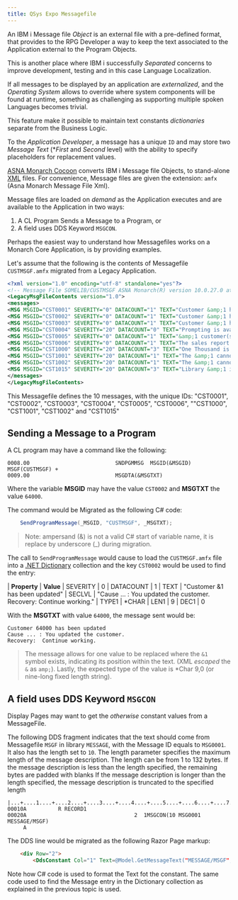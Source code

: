 ```yaml
---
title: QSys Expo Messagefile
---
```


An IBM i Message file *Object* is an external file with a pre-defined format, that provides to the RPG Developer a way to keep the text associated to the Application external to the Program Objects.

This is another place where IBM i successfully *Separated* concerns to improve development, testing and in this case Language Localization.

If all messages to be displayed by an application are *externalized*, and the *Operating System* allows to override where system components will be found at runtime, something as challenging as supporting multiple spoken Languages becomes trivial.

This feature make it possible to maintain text constants *dictionaries* separate from the Business Logic.

To the *Application Developer*, a message has a unique `ID` and may store two *Message Text* (**First* and *Second* level) with the ability to specify placeholders for replacement values.

[ASNA Monarch Cocoon](https://asna.com/us/products/monarch) converts IBM i Message file Objects, to stand-alone [XML](https://en.wikipedia.org/wiki/XML) files. For convenience, Message files are given the extension: `amfx` (Asna Monarch Message File Xml).

Message files are loaded on *demand* as the Application executes and are available to the Application in two ways:

1. A CL Program Sends a Message to a Program, or
2. A field uses DDS Keyword `MSGCON`. 

Perhaps the easiest way to understand how Messagefiles works on a Monarch Core Application, is by providing examples.

Let's assume that the following is the contents of Messagefile `CUSTMSGF.amfx` migrated from a Legacy Application. 

```xml
<?xml version="1.0" encoding="utf-8" standalone="yes"?>
<!-- Message File SOMELIB/CUSTMSGF ASNA Monarch(R) version 10.0.27.0 at 1/27/2021 -->
<LegacyMsgFileContents version="1.0">
<messages>
<MSG MSGID="CST0001" SEVERITY="0" DATACOUNT="1" TEXT="Customer &amp;1 has been added" SECLVL="" TYPE1="*CHAR" LEN1="9" DEC1="0" />
<MSG MSGID="CST0002" SEVERITY="0" DATACOUNT="1" TEXT="Customer &amp;1 has been updated" SECLVL="Cause ... : You updated the customer. Recovery:  Continue working." TYPE1="*CHAR" LEN1="9" DEC1="0" />
<MSG MSGID="CST0003" SEVERITY="0" DATACOUNT="1" TEXT="Customer &amp;1 has been deleted" SECLVL="" TYPE1="*CHAR" LEN1="9" DEC1="0" />
<MSG MSGID="CST0004" SEVERITY="20" DATACOUNT="0" TEXT="Prompting is available for State and Status only." SECLVL="" />
<MSG MSGID="CST0005" SEVERITY="0" DATACOUNT="1" TEXT="&amp;1 customer(s) were submitted to batch for processing." SECLVL="" TYPE1="*CHAR" LEN1="3" DEC1="0" />
<MSG MSGID="CST0006" SEVERITY="0" DATACOUNT="1" TEXT="The sales report has been printed." SECLVL="" TYPE1="*DEC" LEN1="7" DEC1="0" />
<MSG MSGID="CST1000" SEVERITY="20" DATACOUNT="3" TEXT="One Thousand is &amp;1 and One Hundred is &amp;2 which is spelled &amp;3" SECLVL="And here &amp;1 is the same &amp;3" TYPE1="*CHAR" LEN1="10" DEC1="0" TYPE2="*DEC" LEN2="9" DEC2="2" TYPE3="*CHAR" LEN3="50" DEC3="0" />
<MSG MSGID="CST1001" SEVERITY="20" DATACOUNT="1" TEXT="The &amp;1 cannot be blank." SECLVL="" TYPE1="*CHAR" LEN1="25" DEC1="0" />
<MSG MSGID="CST1002" SEVERITY="20" DATACOUNT="1" TEXT="The &amp;1 cannot be blank.  Press F4 to prompt." SECLVL="" TYPE1="*CHAR" LEN1="20" DEC1="0" />
<MSG MSGID="CST1015" SEVERITY="20" DATACOUNT="3" TEXT="Library &amp;1 is not accessible." SECLVL="The system returned an error &amp;2 when trying to execute &amp;3 on library &amp;1." TYPE1="*CHAR" LEN1="10" DEC1="0" TYPE2="*CHAR" LEN2="7" DEC2="0" TYPE3="*CHAR" LEN3="20" DEC3="0" />
</messages>
</LegacyMsgFileContents>
```

This Messagefile defines the 10 messages, with the unique IDs: "CST0001", "CST0002", "CST0003", "CST0004", "CST0005", "CST0006", ""CST1000", "CST1001", "CST1002" and "CST1015"

## Sending a Message to a Program

A CL program may have a command like the following:

```
0008.00                           SNDPGMMSG  MSGID(&MSGID) MSGF(CUSTMSGF) +
0009.00                           MSGDTA(&MSGTXT)
```

Where the variable **MSGID** may have the value `CST0002` and **MSGTXT** the value `64000`.

The command would be Migrated as the following C# code:

```cs
    SendProgramMessage(_MSGID, "CUSTMSGF", _MSGTXT);
```

> Note: ampersand (&) is not a valid C# start of variable name, it is replace by underscore (_) during migration.

The call to `SendProgramMessage` would cause to load the `CUSTMSGF.amfx` file into a [.NET Dictionary](https://docs.microsoft.com/en-us/dotnet/api/system.collections.generic.dictionary-2?view=net-5.0) collection and the key `CST0002` would be used to find the entry:

| **Property**  | **Value**
| SEVERITY  | 0 
| DATACOUNT | 1
| TEXT      | "Customer &amp;1 has been updated"
| SECLVL    | "Cause ... : You updated the customer. Recovery:  Continue working."
| TYPE1     | *CHAR 
| LEN1      | 9
| DEC1      | 0

With the **MSGTXT** with value `64000`, the message sent would be:

~~~
Customer 64000 has been updated
Cause ... : You updated the customer.
Recovery:  Continue working.
~~~

> The message allows for one value to be replaced where the `&1` symbol exists, indicating its position within the text. (XML *escaped* the `&` as `amp;`). Lastly, the expected type of the value is *Char 9,0 (or nine-long fixed length string).

## A field uses DDS Keyword `MSGCON`

Display Pages may want to get the *otherwise* constant values from a MessageFile.

The following DDS fragment indicates that the text should come from Messagefile `MSGF` in library `MESSAGE`, with the Message ID equals to `MSG0001`. 
It also has the length set to `10`. The length parameter specifies the maximum length of the message description. The length can be from 1 to 132 bytes. If the message description is less than the length specified, the remaining bytes are padded with blanks  If the message description is longer than the length specified, the message description is truncated to the specified length

```
|...+....1....+....2....+....3....+....4....+....5....+....6....+....7....+....8
00010A          R RECORD1
00020A                                  2  1MSGCON(10 MSG0001 MESSAGE/MSGF)
     A
```

The DDS line would be migrated as the following Razor Page markup:

```html
    <div Row="2">
        <DdsConstant Col="1" Text=@Model.GetMessageText("MESSAGE/MSGF", "MSG0001", 10) />
```
 
Note how C# code is used to format the Text fot the constant. The same code used to find the Message entry in the Dictionary collection as explained in the previous topic is used.

